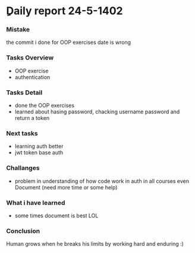 # ِDaily report  24-5-1402
### Mistake
the commit i done for OOP exercises date is wrong
### Tasks Overview
* OOP exercise
* authentication
  

### Tasks Detail
* done the OOP exercises 
* learned about hasing password, chacking username password and return a token 


### Next tasks
* learning auth better
* jwt token base auth 


### Challanges
* problem in understanding of how code work in auth in all courses even Document (need more time or some help)

### What i have learned
* some times document is best LOL 

### Conclusion
Human grows when he breaks his limits by working hard and enduring  :)
